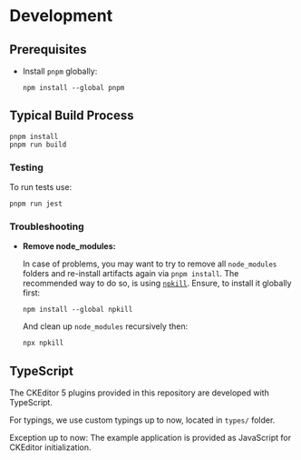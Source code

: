 # Development

## Prerequisites

* Install `pnpm` globally:

    ```text
    npm install --global pnpm
    ```

## Typical Build Process

```text
pnpm install
pnpm run build
```

### Testing

To run tests use:

```text
pnpm run jest
```

### Troubleshooting

* **Remove node_modules:**

    In case of problems, you may want to try to remove all `node_modules`
    folders and re-install artifacts again via `pnpm install`. The recommended way
    to do so, is using [`npkill`](https://www.npmjs.com/package/npkill). Ensure,
    to install it globally first:

    ```text
    npm install --global npkill
    ```

    And clean up `node_modules` recursively then:

    ```text
    npx npkill
    ```

## TypeScript

The CKEditor 5 plugins provided in this repository are developed with
TypeScript.

For typings, we use custom typings up to now, located in `types/` folder.

Exception up to now: The example application is provided as JavaScript for
CKEditor initialization.

<!-- ===========================================================[References] -->

[DefinitelyTyped]: <https://github.com/DefinitelyTyped/DefinitelyTyped> "DefinitelyTyped/DefinitelyTyped: The repository for high quality TypeScript type definitions."
[types/ckeditor__ckeditor5-core]: <https://github.com/DefinitelyTyped/DefinitelyTyped/tree/master/types/ckeditor__ckeditor5-core> "@ckeditor/ckeditor-core at DefinitelyTyped"

